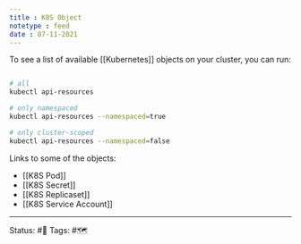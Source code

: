 ```yaml
---
title : K8S Object
notetype : feed
date : 07-11-2021
---
```


To see a list of available [[Kubernetes]] objects on your cluster, you can run:

```bash

# all
kubectl api-resources

# only namespaced
kubectl api-resources --namespaced=true

# only cluster-scoped
kubectl api-resources --namespaced=false

```

Links to some of the objects:
- [[K8S Pod]]
- [[K8S Secret]]
- [[K8S Replicaset]]
- [[K8S Service Account]]

-----

Status: #🌱 
Tags: #🗺️ 
